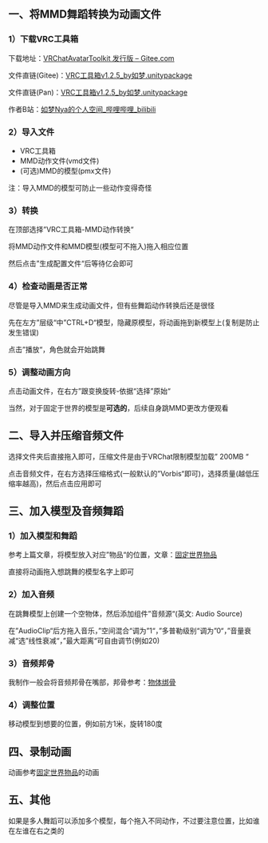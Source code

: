 ## 一、将MMD舞蹈转换为动画文件

### 1）下载VRC工具箱

下载地址：[VRChatAvatarToolkit 发行版 – Gitee.com](https://gitee.com/cmoyuer/vrchat-avatar-toolkit/releases)

文件直链(Gitee)：[VRC工具箱v1.2.5_by如梦.unitypackage](https://gitee.com/cmoyuer/vrchat-avatar-toolkit/attach_files/937625/download/VRC工具箱v1.2.5_by如梦.unitypackage)

文件直链(Pan)：[VRC工具箱v1.2.5_by如梦.unitypackage](https://pan.vrchat.yexca.xyz/Tools%28%E5%B7%A5%E5%85%B7%29/VRC%E5%B7%A5%E5%85%B7%E7%AE%B1/VRC%E5%B7%A5%E5%85%B7%E7%AE%B1v1.2.5_by%E5%A6%82%E6%A2%A6.unitypackage)

作者B站：[如梦Nya的个人空间_哔哩哔哩_bilibili](https://space.bilibili.com/2562878)

### 2）导入文件

- VRC工具箱
- MMD动作文件(vmd文件)
- (可选)MMD的模型(pmx文件)

注：导入MMD的模型可防止一些动作变得奇怪

### 3）转换

在顶部选择”VRC工具箱-MMD动作转换“

将MMD动作文件和MMD模型(模型可不拖入)拖入相应位置

然后点击”生成配置文件“后等待亿会即可

### 4）检查动画是否正常

尽管是导入MMD来生成动画文件，但有些舞蹈动作转换后还是很怪

先在左方”层级“中”CTRL+D“模型，隐藏原模型，将动画拖到新模型上(复制是防止发生错误)

点击”播放“，角色就会开始跳舞

### 5）调整动画方向

点击动画文件，在右方”跟变换旋转-依据“选择”原始“

当然，对于固定于世界的模型是**可选的**，后续自身跳MMD更改方便观看

## 二、导入并压缩音频文件

选择文件夹后直接拖入即可，压缩文件是由于VRChat限制模型加载” 200MB “

点击音频文件，在右方选择压缩格式(一般默认的”Vorbis“即可)，选择质量(越低压缩率越高)，然后点击应用即可

## 三、加入模型及音频舞蹈

### 1）加入模型和舞蹈

参考上篇文章，将模型放入对应”物品“的位置，文章：[固定世界物品](/additional/set_object.md)

直接将动画拖入想跳舞的模型名字上即可

### 2）加入音频

在跳舞模型上创建一个空物体，然后添加组件”音频源“(英文: Audio Source)

在”AudioClip“后方拖入音乐，”空间混合“调为”1“，”多普勒级别“调为”0“，”音量衰减“选”线性衰减“，”最大距离“可自由调节(例如20)

### 3）音频邦骨

我制作一般会将音频邦骨在嘴部，邦骨参考：[物体绑骨](/additional/tied_bones.md)

### 4）调整位置

移动模型到想要的位置，例如前方1米，旋转180度

## 四、录制动画

动画参考[固定世界物品](/additional/set_object.md)的动画

## 五、其他

如果是多人舞蹈可以添加多个模型，每个拖入不同动作，不过要注意位置，比如谁在左谁在右之类的
